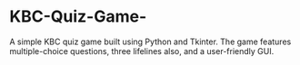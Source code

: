 # KBC-Quiz-Game-
A simple KBC quiz game built using Python and Tkinter. The game features multiple-choice questions, three lifelines also, and a user-friendly GUI. 
